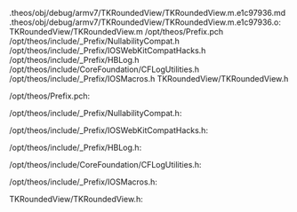 .theos/obj/debug/armv7/TKRoundedView/TKRoundedView.m.e1c97936.md .theos/obj/debug/armv7/TKRoundedView/TKRoundedView.m.e1c97936.o: \
  TKRoundedView/TKRoundedView.m /opt/theos/Prefix.pch \
  /opt/theos/include/_Prefix/NullabilityCompat.h \
  /opt/theos/include/_Prefix/IOSWebKitCompatHacks.h \
  /opt/theos/include/_Prefix/HBLog.h \
  /opt/theos/include/CoreFoundation/CFLogUtilities.h \
  /opt/theos/include/_Prefix/IOSMacros.h TKRoundedView/TKRoundedView.h

/opt/theos/Prefix.pch:

/opt/theos/include/_Prefix/NullabilityCompat.h:

/opt/theos/include/_Prefix/IOSWebKitCompatHacks.h:

/opt/theos/include/_Prefix/HBLog.h:

/opt/theos/include/CoreFoundation/CFLogUtilities.h:

/opt/theos/include/_Prefix/IOSMacros.h:

TKRoundedView/TKRoundedView.h:

